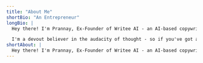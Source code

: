```yaml
---
title: "About Me"
shortBio: "An Entrepreneur"
longBio: |
  Hey there! I'm Prannay, Ex-Founder of Writee AI - an AI-based copywriting platform that helps businesses produce content better, faster and easier. I'm an MBA from IIM Calcuta & a Chemical Engineering from Jadavpur University with stints at Bain & Co and the Bombay Stock Exchange. Being a builder, I had to become what people call a specialised generalist. That is to say I know a little about a lot of things while being in the constant pursuit of learning more along the way.

  I'm a devout believer in the audacity of thought - so if you've got an idea too big for the world to digest, count me in. My core competencies lie in copywriting, full stack development, data science, finance and everything product centric. When not working on my startup, you can find me humming Indian Classical Music, venturing out to take the occasional photograph or just lying on my bed binge-watching the latest TV show on Netflix. Hit me up if you want to discuss any potential business ideas, learn more about Writee or just chat over a cup of coffee.
shortAbout: |
  Hey there! I'm Prannay, Ex-Founder of Writee AI - an AI-based copywriting platform that helps businesses produce content better, faster and easier. I'm an MBA from IIM Calcuta & a Chemical Engineering from Jadavpur University with stints at Bain & Co and the Bombay Stock Exchange. Being a builder, I had to become what people call a specialised generalist. That is to say I know a little about a lot of things while being in the constant pursuit of learning more along the way. I'm a devout believer in the audacity of thought - so if you've got an idea too big for the world to digest, count me in. Hit me up if you want to discuss any potential business ideas, learn more about Writee or just chat over a cup of coffee.
---
```

